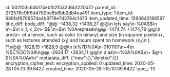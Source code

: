 id: 502f03c6db174ebfb2f53236b1220d72
parent_id: 272576c9ff6d4700be8b6bb2db4ea491
item_type: 1
item_id: 989faf8706574a4b8719e7d3764c1473
item_updated_time: 1590642188597
title_diff: 
body_diff: "@@ -1438,32 +1438,27 @@\n lets say\n-%0A$$\n  \n+$\n x_1, x_2\n- $$ \n+$\n %0Areprese\n@@ -1474,74 +1474,78 @@\n ures\n- of a lemon, such as color (in binary) and size (in squared pixels\n+, such as lectures attended $(x_1)$ and hours spent on homework ($x_2$\n ). F\n@@ -1628,15 +1628,9 @@\n ix%7D%0A\n-0101101\n+4\n  %5C%5C%0A\n@@ -2934,17 +2934,11 @@\n d as\n-:%0A%0A$$%0Ag%0A$\n+ $g\n $%0A%0A#\n"
metadata_diff: {"new":{},"deleted":[]}
encryption_cipher_text: 
encryption_applied: 0
updated_time: 2020-05-28T05:10:39.642Z
created_time: 2020-05-28T05:10:39.642Z
type_: 13